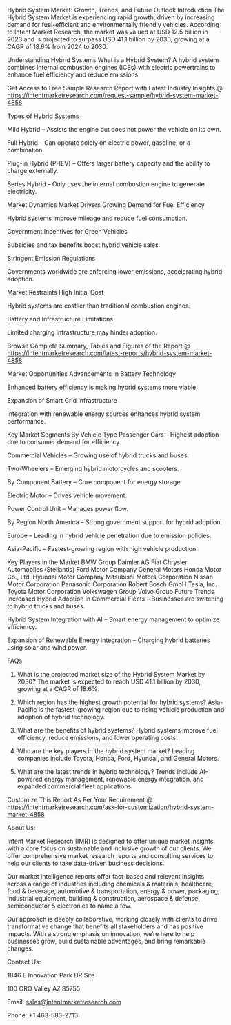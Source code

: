 Hybrid System Market: Growth, Trends, and Future Outlook
Introduction
The Hybrid System Market is experiencing rapid growth, driven by increasing demand for fuel-efficient and environmentally friendly vehicles. According to Intent Market Research, the market was valued at USD 12.5 billion in 2023 and is projected to surpass USD 41.1 billion by 2030, growing at a CAGR of 18.6% from 2024 to 2030.

Understanding Hybrid Systems
What is a Hybrid System?
A hybrid system combines internal combustion engines (ICEs) with electric powertrains to enhance fuel efficiency and reduce emissions.

Get Access to Free Sample Research Report with Latest Industry Insights @  https://intentmarketresearch.com/request-sample/hybrid-system-market-4858

Types of Hybrid Systems

Mild Hybrid – Assists the engine but does not power the vehicle on its own.

Full Hybrid – Can operate solely on electric power, gasoline, or a combination.

Plug-in Hybrid (PHEV) – Offers larger battery capacity and the ability to charge externally.

Series Hybrid – Only uses the internal combustion engine to generate electricity.

Market Dynamics
Market Drivers
Growing Demand for Fuel Efficiency

Hybrid systems improve mileage and reduce fuel consumption.

Government Incentives for Green Vehicles

Subsidies and tax benefits boost hybrid vehicle sales.

Stringent Emission Regulations

Governments worldwide are enforcing lower emissions, accelerating hybrid adoption.

Market Restraints
High Initial Cost

Hybrid systems are costlier than traditional combustion engines.

Battery and Infrastructure Limitations

Limited charging infrastructure may hinder adoption.

Browse Complete Summary, Tables and Figures of the Report @ https://intentmarketresearch.com/latest-reports/hybrid-system-market-4858 

Market Opportunities
Advancements in Battery Technology

Enhanced battery efficiency is making hybrid systems more viable.

Expansion of Smart Grid Infrastructure

Integration with renewable energy sources enhances hybrid system performance.

Key Market Segments
By Vehicle Type
Passenger Cars – Highest adoption due to consumer demand for efficiency.

Commercial Vehicles – Growing use of hybrid trucks and buses.

Two-Wheelers – Emerging hybrid motorcycles and scooters.

By Component
Battery – Core component for energy storage.

Electric Motor – Drives vehicle movement.

Power Control Unit – Manages power flow.

By Region
North America – Strong government support for hybrid adoption.

Europe – Leading in hybrid vehicle penetration due to emission policies.

Asia-Pacific – Fastest-growing region with high vehicle production.

Key Players in the Market
BMW Group
Daimler AG
Fiat Chrysler Automobiles (Stellantis)
Ford Motor Company
General Motors
Honda Motor Co., Ltd.
Hyundai Motor Company
Mitsubishi Motors Corporation
Nissan Motor Corporation
Panasonic Corporation
Robert Bosch GmbH
Tesla, Inc.
Toyota Motor Corporation
Volkswagen Group
Volvo Group
Future Trends
Increased Hybrid Adoption in Commercial Fleets – Businesses are switching to hybrid trucks and buses.

Hybrid System Integration with AI – Smart energy management to optimize efficiency.

Expansion of Renewable Energy Integration – Charging hybrid batteries using solar and wind power.

FAQs
1. What is the projected market size of the Hybrid System Market by 2030?
The market is expected to reach USD 41.1 billion by 2030, growing at a CAGR of 18.6%.

2. Which region has the highest growth potential for hybrid systems?
Asia-Pacific is the fastest-growing region due to rising vehicle production and adoption of hybrid technology.

3. What are the benefits of hybrid systems?
Hybrid systems improve fuel efficiency, reduce emissions, and lower operating costs.

4. Who are the key players in the hybrid system market?
Leading companies include Toyota, Honda, Ford, Hyundai, and General Motors.

5. What are the latest trends in hybrid technology?
Trends include AI-powered energy management, renewable energy integration, and expanded commercial fleet applications.


Customize This Report As Per Your Requirement @  https://intentmarketresearch.com/ask-for-customization/hybrid-system-market-4858

About Us:

Intent Market Research (IMR) is designed to offer unique market insights, with a core focus on sustainable and inclusive growth of our clients. We offer comprehensive market research reports and consulting services to help our clients to take data-driven business decisions.

Our market intelligence reports offer fact-based and relevant insights across a range of industries including chemicals & materials, healthcare, food & beverage, automotive & transportation, energy & power, packaging, industrial equipment, building & construction, aerospace & defense, semiconductor & electronics to name a few.

Our approach is deeply collaborative, working closely with clients to drive transformative change that benefits all stakeholders and has positive impacts. With a strong emphasis on innovation, we’re here to help businesses grow, build sustainable advantages, and bring remarkable changes.

Contact Us:

1846 E Innovation Park DR Site

100 ORO Valley AZ 85755

Email: sales@intentmarketresearch.com

Phone: +1 463-583-2713
